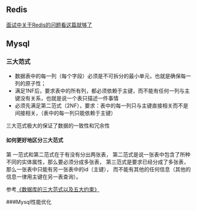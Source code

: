 
## Redis
[面试中关于Redis的问题看这篇就够了](https://blog.csdn.net/qq_34337272/article/details/80012284)


## Mysql
### 三大范式
* 数据表中的每一列（每个字段）必须是不可拆分的最小单元，也就是确保每一列的原子性；
* 满足1NF后，要求表中的所有列，都必须依赖于主键，而不能有任何一列与主键没有关系，也就是说一个表只描述一件事情
* 必须先满足第二范式（2NF），要求：表中的每一列只与主键直接相关而不是间接相关，（表中的每一列只能依赖于主键）

三大范式极大的保证了数据的一致性和冗余性

#### 如何更好地区分三大范式
第 一范式和第二范式在于有没有分出两张表，
第二范式是说一张表中包含了所种不同的实体属性，那么要必须分成多张表，
 第三范式是要求已经分成了多张表，那么一张表中只能有另一张表中的id（主键），
 而不能有其他的任何信息（其他的信息一律用主键在另一表查询）。
 
 参考[《数据库的三大范式以及五大约束》](https://www.cnblogs.com/waj6511988/p/7027127.html)


###Mysql性能优化

#### 